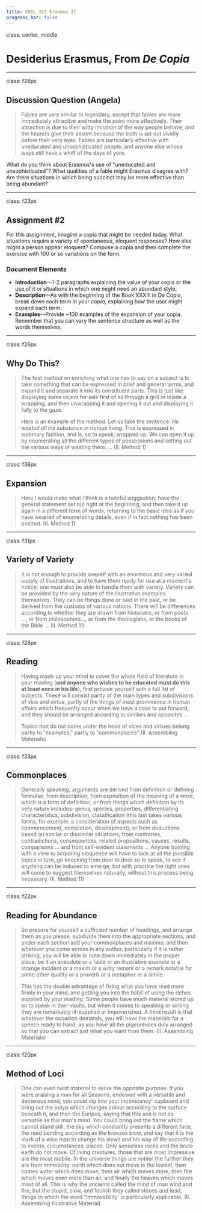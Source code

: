 ```yaml
---
title: ENGL 353 Erasmus II
progress_bar: false
---
```

class: center, middle

# Desiderius Erasmus, From *De Copia*
---
class: f28px
## Discussion Question (Angela)

> Fables are very similar to legendary, except that fables are more immediately attractive and make the point more effectively. Their attraction is due to their witty imitation of the way people behave, and the hearers give their assent because the truth is set out vividly before their very eyes. Fables are particularly effective with uneducated and unsophisticated people, and anyone else whose ways still have a whiff of the days of yore.
 
What do you think about Erasmus's use of "uneducated and unsophisticated"? What qualities of a fable might Erasmus disagree with? Are there situations in which being succinct may be more effective than being abundant?

---
class: f23px
## Assignment #2

For this assignment, imagine a copia that might be needed today. What situations require a variety of spontaneous, eloquent responses? How else might a person appear eloquent? Compose a copia and then complete the exercise with 100 or so variations on the form.

### Document Elements

* **Introduction**—1-2 paragraphs explaining the value of your copia or the use of it or situations in which one might need an abundant style.
* **Description**—As with the beginning of the Book XXXIII in De Copia, break down each term in your *copia*, explaining how the user might expand each term.
* **Examples**—Provide ~100 examples of the expansion of your copia. Remember that you can vary the sentence structure as well as the words themselves.

---
class: f26px
## Why Do This?

> The first method on enriching what one has to say on a subject is to take something that can be expressed in brief and general terms, and expand it and separate it into its constituent parts. This is just like displaying some object for sale first of all through a grill or inside a wrapping, and then unwrapping it and opening it out and displaying it fully to the gaze.
>
> Here is an example of the method. Let us take the sentence: *He wasted all his substance in riotous living*. This is expressed in summary fashion, and is, so to speak, wrapped up. We can open it up by enumerating all the different types of possessions and setting out the various ways of wasting them: ... (II. Method 1)
---
class: f38px
## Expansion

> Here I would make what I think is a helpful suggestion: have the general statement set out right at the beginning, and then take it up again in a different form of words, returning to the basic idea as if you have wearied of enumerating details, even if in fact nothing has been omitted. (II. Method 1)

---
class: f31px
## Variety of Variety

> It is not enough to provide oneself with an enormous and very varied supply of illustrations, and to have them ready for use at a moment's notice; one must also be able to handle them with variety. Variety can be provided by the very nature of the illustrative examples themselves. They can be things done or said in the past, or be derived from the customs of various nations. There will be differences according to whether they are drawn from historians, or from poets ..., or from philosophers..., or from the theologians, or the books of the Bible ... (II. Method 11)
---
class: f28px
## Reading

> Having made up your mind to cover the whole field of literature in your reading (**and anyone who wishes to be educated must do this at least once in his life**), first provide yourself with a full list of subjects. These will consist partly of the main types and subdivisions of vice and virtue, partly of the things of most prominence in human affairs which frequently occur when we have a case to put forward, and they should be arranged according to similars and opposites ...
>
> Topics that do not come under the head of vices and virtues belong partly to "examples," partly to "commonplaces"  (II. Assembling Materials)
---
class: f23px
## Commonplaces

> Generally speaking, arguments are derived from definition or defining formulae, from description, from exposition of the meaning of a word, which is a form of definition, or from things which definition by its very nature includes: genus, species, properties, differentiating characteristics, subdivision, classification (this last takes various forms, for example, a consideration of aspects such as commencement, completion, development); or from deductions based on similar or dissimilar situations; from contraries, contradictions, consequences, related propositions, causes, results, comparisons ... and from self-evident statements ... Anyone training with a view to acquiring eloquence will have to look at all the possible topics in turn, go knocking from door to door so to speak, to see if anything can be induced to emerge; but with practice the right ones will come to suggest themselves naturally, without this process being necessary. (II. Method 11)
---
class: f22px
## Reading for Abundance

> So prepare for yourself a sufficient number of headings, and arrange them as you please, subdivide them into the appropriate sections, and under each section add your commonplaces and maxims; and then whatever you come across in any author, particularly if it is rather striking, you will be able to note down immediately in the proper place, be it an anecdote or a fable or an illustrative example or a strange incident or a maxim or a witty remark or a remark notable for some other quality or a proverb or a metaphor or a simile.
>
> This has the double advantage of fixing what you have read more firmly in your mind, and getting you into the habit of using the riches supplied by your reading. Some people have much material stored up so to speak in their vaults, but when it comes to speaking or writing they are remarkably ill-supplied or impoverished. A third result is that whatever the occasion demands, you will have the materials for a speech ready to hand, as you have all the pigeonholes duly arranged so that you can extract just what you want from them. (II. Assembling Materials)
---
class: f20px
## Method of Loci
> One can even twist material to serve the opposite purpose. If you were praising a man for all Seasons, endowed with a versatile and dexterous mind, you could dip into your inconstancy' cupboard and bring out the polyp which changes colour according to the surface beneath it, and then the Euripus, saying that this sea is not so versatile as this man's mind. You could bring out the flame which cannot stand still, the sky which constantly presents a different face, the reed bending according as the breezes blow, and say that it is the mark of a wise man to change his views and his way of life according to events, circumstances, places. Only senseless rocks and the brute earth do not move. Of living creatures, those that are most impressive are the most mobile. In the universe things are nobler the further they are from immobility: earth which does not move is the lowest, then comes water which does move, then air which moves more, then fire which moves even more than air, and finally the heaven which moves most of all. This is why the ancients called the mind of man wind and fire, but the stupid, slow, and foolish they called stones and lead, things to which the word "immovability' is particularly applicable. (II. Assembling Illustrative Material)